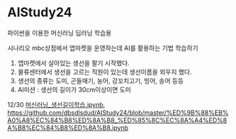 # AIStudy24
파이썬을 이용한 머신러닝 딥러닝 학습용

시나리오
mbc상점에서 앱마켓을 운영하는데 AI를 활용하는 기법 학습하기

1. 앱마켓에서 살아있는 생선을 팔기 시작했다.
2. 물류센터에서 생선을 고르는 직원이 있는데 생선이름을 외우지 했다.
3. 생선의 종류는 도미, 곤들매기, 농어, 강꼬치고기, 빙어, 송어 등등
4. AI미션 : 생선의 길이가 30cm이상이면 도미

12/30 [머신러닝_생선길이학습.ipynb](https://github.com/dbsdlsdud/AIStudy24/blob/master/%EB%A8%B8%EC%8B%A0%EB%9F%AC%EB%8B%9D_%EC%83%9D%EC%84%A0%EA%B8%B8%EC%9D%B4%ED%95%99%EC%8A%B5.ipynb), https://github.com/dbsdlsdud/AIStudy24/blob/master/%ED%9B%88%EB%A0%A8%EC%84%B8%ED%8A%B8_%ED%85%8C%EC%8A%A4%ED%8A%B8%EC%84%B8%ED%8A%B8.ipynb
